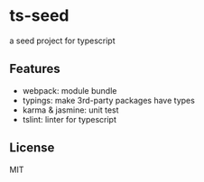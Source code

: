 # ts-seed
a seed project for typescript

## Features
- webpack: module bundle
- typings: make 3rd-party packages have types
- karma & jasmine: unit test
- tslint: linter for typescript

## License
MIT